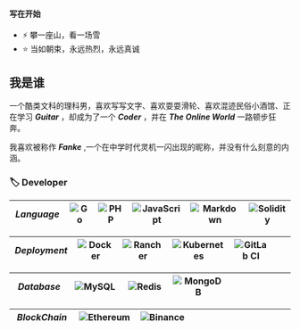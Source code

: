 #### 写在开始
- ⚡ 攀一座山，看一场雪
- ⭐ 当如朝束，永远热烈，永远真诚

## 我是谁

一个酷类文科的理科男，喜欢写写文字、喜欢耍耍滑轮、喜欢混迹民俗小酒馆、正在学习 ***Guitar*** ，却成为了一个 ***Coder*** ，并在 ***The Online World*** 一路顿步狂奔。

我喜欢被称作 ***Fanke*** ,一个在中学时代灵机一闪出现的昵称，并没有什么刻意的内涵。

### 🏷 Developer
<style> table th { 
    width: 120px;
}
</style>

|***Language***|![Go](https://img.shields.io/badge/go-%23323330.svg?style=for-the-badge&logo=go&logoColor=white)|![PHP](https://img.shields.io/badge/php-%23323330.svg?style=for-the-badge&logo=php&logoColor=white)|![JavaScript](https://img.shields.io/badge/javascript-%23323330.svg?style=for-the-badge&logo=javascript&logoColor=%23F7DF1E)|![Markdown](https://img.shields.io/badge/markdown-%23323330.svg?style=for-the-badge&logo=markdown&logoColor=white)|![Solidity](https://img.shields.io/badge/Solidity-%23323330.svg?style=for-the-badge&logo=solidity&logoColor=white)|
|---|---|---|---|---|---|

|***Deployment***|![Docker](https://img.shields.io/badge/docker-%230db7ed.svg?style=for-the-badge&logo=docker&logoColor=white)|![Rancher](https://img.shields.io/badge/rancher-%230db7ed.svg?style=for-the-badge&logo=rancher&logoColor=white)|![Kubernetes](https://img.shields.io/badge/kubernetes-%230db7ed.svg?style=for-the-badge&logo=kubernetes&logoColor=white)|![GitLab CI](https://img.shields.io/badge/gitlab%20ci-%230db7ed.svg?style=for-the-badge&logo=gitlab&logoColor=white)||
|---|---|---|---|---|---|

|***Database***|![MySQL](https://img.shields.io/badge/mysql-%23DD0031.svg?style=for-the-badge&logo=mysql&logoColor=white)|![Redis](https://img.shields.io/badge/redis-%23DD0031.svg?style=for-the-badge&logo=redis&logoColor=white)|![MongoDB](https://img.shields.io/badge/MongoDB-%23DD0031.svg?style=for-the-badge&logo=mongodb&logoColor=white)|||
|---|---|---|---|---|---|



|***BlockChain***|![Ethereum](https://img.shields.io/badge/Ethereum-FCD535?style=for-the-badge&logo=Ethereum&logoColor=white)|![Binance](https://img.shields.io/badge/Binance-FCD535?style=for-the-badge&logo=binance&logoColor=white)||  |   |
|---|---|---|---|---|---|

